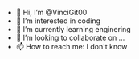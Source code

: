 - 👋 Hi, I’m @VinciGit00
- 👀 I’m interested in coding
- 🌱 I’m currently learning enginering
- 💞️ I’m looking to collaborate on ...
- 📫 How to reach me: I don't know

<!---
VinciGit00/VinciGit00 is a ✨ special ✨ repository because its `README.md` (this file) appears on your GitHub profile.
You can click the Preview link to take a look at your changes.
--->

